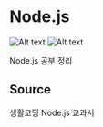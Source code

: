 # Node.js
![Alt text](https://img.shields.io/badge/Language-JavaScript-green) ![Alt text](https://img.shields.io/badge/RunTime-Node.js-9cf)

Node.js 공부 정리

## Source

생활코딩
Node.js 교과서
